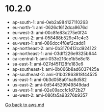 
 # 10.2.0
- ap-south-1: ami-0eb2a984127110263
- eu-north-1: ami-0626c1612dca9676d
- eu-west-3: ami-00c8fe83c275e0f24
- eu-west-2: ami-058488b529e41c4c3
- eu-west-1: ami-086dcc4f8ef2cadd1
- ap-northeast-2: ami-0b3170412cd924122
- ap-northeast-1: ami-03dff226e9325b644
- ca-central-1: ami-053e216ce1b5e8cf8
- sa-east-1: ami-027d451128fe183e6
- ap-southeast-1: ami-0b066b8ad6037425a
- ap-southeast-2: ami-01b02863818f44525
- us-east-1: ami-0b3d058a01ba8d582
- us-east-2: ami-0d544529949849dad
- us-west-1: ami-02e09accfc1d72b27
- us-west-2: ami-086fa5a93276b9357

[Go back to aws.md](../../aws.md) 
